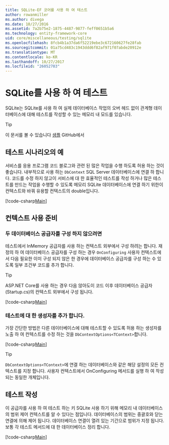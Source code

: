 ```yaml
---
title: SQLite-EF 코어를 사용 하 여 테스트
author: rowanmiller
ms.author: divega
ms.date: 10/27/2016
ms.assetid: 7a2b75e2-1875-4487-9877-feff0651b5a6
ms.technology: entity-framework-core
uid: core/miscellaneous/testing/sqlite
ms.openlocfilehash: 8fcb4b1a37da6f52219ebe3c672160627fe28fab
ms.sourcegitcommit: 01a75cd483c1943ddd6f82af971f07abde20912e
ms.translationtype: MT
ms.contentlocale: ko-KR
ms.lasthandoff: 10/27/2017
ms.locfileid: "26052703"
---
```

# <a name="testing-with-sqlite"></a>SQLite를 사용 하 여 테스트

SQLite는 SQLite를 사용 하 여 실제 데이터베이스 작업의 오버 헤드 없이 관계형 데이터베이스에 대해 테스트를 작성할 수 있는 메모리 내 모드를 있습니다.

> [!TIP]  
> 이 문서를 볼 수 있습니다 [샘플](https://github.com/aspnet/EntityFramework.Docs/tree/master/samples/core/Miscellaneous/Testing) GitHub에서

## <a name="example-testing-scenario"></a>테스트 시나리오의 예

서비스를 응용 프로그램 코드 블로그와 관련 된 많은 작업을 수행 하도록 허용 하는 것이 좋습니다. 내부적으로 사용 하는 `DbContext` SQL Server 데이터베이스에 연결 하 합니다. 코드를 수정 하지 않고이 서비스에 대 한 효율적인 테스트를 작성 하거나 많은 테스트를 만드는 작업을 수행할 수 있도록 메모리 SQLite 데이터베이스에 연결 하기 위한이 컨텍스트와 바꿔 유용할 컨텍스트의 double입니다.

[!code-csharp[Main](../../../../samples/core/Miscellaneous/Testing/BusinessLogic/BlogService.cs)]

## <a name="get-your-context-ready"></a>컨텍스트 사용 준비

### <a name="avoid-configuring-two-database-providers"></a>두 데이터베이스 공급자를 구성 하지 않으려면

테스트에서 InMemory 공급자를 사용 하는 컨텍스트 외부에서 구성 하려는 합니다. 재정의 하 여 데이터베이스 공급자를 구성 하는 경우 `OnConfiguring` 사용자 컨텍스트에서 다음 필요한 이미 구성 되지 않은 한 경우에 데이터베이스 공급자를 구성 하는 수 있도록 일부 조건부 코드를 추가 합니다.

> [!TIP]  
> ASP.NET Core를 사용 하는 경우 다음 않아도이 코드 이후 데이터베이스 공급자 (Startup.cs)의 컨텍스트 외부에서 구성 됩니다.

[!code-csharp[Main](../../../../samples/core/Miscellaneous/Testing/BusinessLogic/BloggingContext.cs#OnConfiguring)]

### <a name="add-a-constructor-for-testing"></a>테스트에 대 한 생성자를 추가 합니다.

가장 간단한 방법은 다른 데이터베이스에 대해 테스트할 수 있도록 허용 하는 생성자를 노출 하 여 컨텍스트를 수정 하는 것을 `DbContextOptions<TContext>`합니다.

[!code-csharp[Main](../../../../samples/core/Miscellaneous/Testing/BusinessLogic/BloggingContext.cs#Constructors)]

> [!TIP]  
> `DbContextOptions<TContext>`에 연결 하는 데이터베이스와 같은 해당 설정의 모든 컨텍스트를 지정 합니다. 사용자 컨텍스트에서 OnConfiguring 메서드를 실행 하 여 작성 되는 동일한 개체입니다.

## <a name="writing-tests"></a>테스트 작성

이 공급자를 사용 하 여 테스트 하는 키 SQLite 사용 하기 위해 메모리 내 데이터베이스의 범위 제어 컨텍스트를 알 수 있다는 점입니다. 데이터베이스의 범위는 중괄호와 닫는 연결에 의해 제어 됩니다. 데이터베이스 연결이 열려 있는 기간으로 범위가 지정 됩니다. 보통 각 테스트 메서드에 대 한 데이터베이스 정리 합니다.

[!code-csharp[Main](../../../../samples/core/Miscellaneous/Testing/TestProject/SQLite/BlogServiceTests.cs)]

